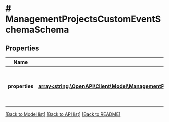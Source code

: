 # # ManagementProjectsCustomEventSchemaSchema

## Properties

Name | Type | Description | Notes
------------ | ------------- | ------------- | -------------
**properties** | [**array<string,\OpenAPI\Client\Model\ManagementProjectsCustomEventSchemasCreateRequestBodySchemaPropertiesEntry>**](ManagementProjectsCustomEventSchemasCreateRequestBodySchemaPropertiesEntry.md) | Defines custom event custom attributes (metadata). | [optional]

[[Back to Model list]](../../README.md#models) [[Back to API list]](../../README.md#endpoints) [[Back to README]](../../README.md)
